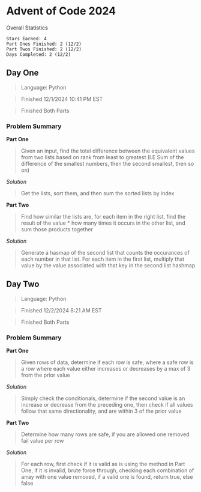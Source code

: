 # Advent of Code 2024

Overall Statistics
```
Stars Earned: 4
Part Ones Finished: 2 (12/2)
Part Twos Finished: 2 (12/2)
Days Completed: 2 (12/2)
```

## Day One
> Language: Python

> Finished 12/1/2024 10:41 PM EST

> Finished Both Parts

### Problem Summary
**Part One**
> Given an input, find the total difference between the equivalent values from two lists based on rank from least to greatest (I.E Sum of the difference of the smallest numbers, then the second smallest, then so on)

*Solution*
> Get the lists, sort them, and then sum the sorted lists by index

**Part Two**
> Find how similar the lists are, for each item in the right list, find the result of the value * how many times it occurs in the other list, and sum those products together

*Solution*
> Generate a hasmap of the second list that counts the occurances of each number in that list. For each item in the first list, multiply that value by the value associated with that key in the second list hashmap

## Day Two
> Language: Python

> Finished 12/2/2024 8:21 AM EST

> Finished Both Parts

### Problem Summary
**Part One**
> Given rows of data, determine if each row is safe, where a safe row is a row where each value either increases or decreases by a max of 3 from the prior value

*Solution*
> Simply check the conditionals, determine if the second value is an increase or decrease from the preceding one, then check if all values follow that same directionality, and are within 3 of the prior value

**Part Two**
> Determine how many rows are safe, if you are allowed one removed fail value per row

*Solution*
> For each row, first check if it is valid as is using the method in Part One, if it is invalid, brute force through, checking each combination of array with one value removed, if a valid one is found, return true, else false